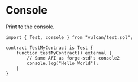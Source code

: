 # Console

Print to the console.

```Solidity
import { Test, console } from "vulcan/test.sol";

contract TestMyContract is Test {
    function testMyContract() external {
        // Same API as forge-std's console2
        console.log("Hello World");
    }
}
```

